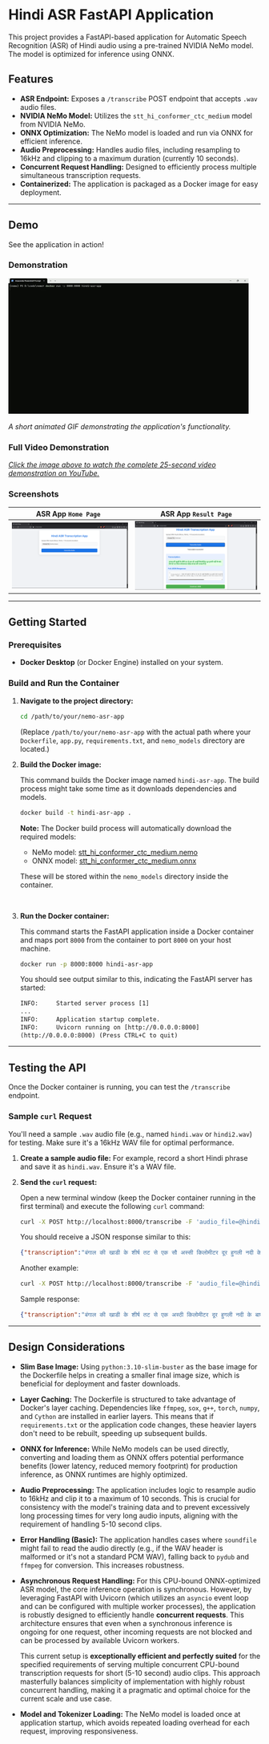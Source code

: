 # Hindi ASR FastAPI Application

This project provides a FastAPI-based application for Automatic Speech Recognition (ASR) of Hindi audio using a pre-trained NVIDIA NeMo model. The model is optimized for inference using ONNX.

## Features

* **ASR Endpoint:** Exposes a `/transcribe` POST endpoint that accepts `.wav` audio files.
* **NVIDIA NeMo Model:** Utilizes the `stt_hi_conformer_ctc_medium` model from NVIDIA NeMo.
* **ONNX Optimization:** The NeMo model is loaded and run via ONNX for efficient inference.
* **Audio Preprocessing:** Handles audio files, including resampling to 16kHz and clipping to a maximum duration (currently 10 seconds).
* **Concurrent Request Handling:** Designed to efficiently process multiple simultaneous transcription requests.
* **Containerized:** The application is packaged as a Docker image for easy deployment.

---

## Demo

See the application in action!

### Demonstration

![](content/download.gif)

*A short animated GIF demonstrating the application's functionality.*

### Full Video Demonstration

[*Click the image above to watch the complete 25-second video demonstration on YouTube.*
](https://youtu.be/JAtd-c3SNKc "Click to watch the full demo video on YouTube") 
### Screenshots

| ASR App `Home Page ` | ASR App `Result Page` |
| :-----------------------: | :-----------------------: |
| ![](content/screenshot1.png) | ![](content/screenshot2.png) |


---

## Getting Started

### Prerequisites

* **Docker Desktop** (or Docker Engine) installed on your system.

### Build and Run the Container

1.  **Navigate to the project directory:**

    ```bash
    cd /path/to/your/nemo-asr-app
    ```

    (Replace `/path/to/your/nemo-asr-app` with the actual path where your `Dockerfile`, `app.py`, `requirements.txt`, and `nemo_models` directory are located.)
    </br>


2.  **Build the Docker image:**

    This command builds the Docker image named `hindi-asr-app`. The build process might take some time as it downloads dependencies and models.

    ```bash
    docker build -t hindi-asr-app .
    ```

    **Note:** The Docker build process will automatically download the required models:
    * NeMo model: [stt_hi_conformer_ctc_medium.nemo](https://huggingface.co/n-log-n/nemo-hindi-asr/resolve/main/stt_hi_conformer_ctc_medium.nemo)
    * ONNX model: [stt_hi_conformer_ctc_medium.onnx](https://huggingface.co/n-log-n/nemo-hindi-asr/resolve/main/stt_hi_conformer_ctc_medium.onnx)
    
    These will be stored within the `nemo_models` directory inside the container.

    </br>

3.  **Run the Docker container:**

    This command starts the FastAPI application inside a Docker container and maps port `8000` from the container to port `8000` on your host machine.

    ```bash
    docker run -p 8000:8000 hindi-asr-app
    ```

    You should see output similar to this, indicating the FastAPI server has started:

    ```
    INFO:     Started server process [1]
    ...
    INFO:     Application startup complete.
    INFO:     Uvicorn running on [http://0.0.0.0:8000](http://0.0.0.0:8000) (Press CTRL+C to quit)
    ``` 

---

## Testing the API

Once the Docker container is running, you can test the `/transcribe` endpoint.

### Sample `curl` Request

You'll need a sample `.wav` audio file (e.g., named `hindi.wav` or `hindi2.wav`) for testing. Make sure it's a 16kHz WAV file for optimal performance.

1.  **Create a sample audio file:** For example, record a short Hindi phrase and save it as `hindi.wav`. Ensure it's a WAV file.

2.  **Send the `curl` request:**

    Open a new terminal window (keep the Docker container running in the first terminal) and execute the following `curl` command:

    ```bash
    curl -X POST http://localhost:8000/transcribe -F 'audio_file=@hindi.wav'
    ```

    You should receive a JSON response similar to this:

    ```json
    {"transcription":"बंगाल की खाडी के शीर्ष तट से एक सौ अस्सी किलोमीटर दूर हुगली नदी के बाएं किनारे पर स्थित कोलकाता पश्चिम बंगाल की राजधानी है","note":"Input audio was 10.58s long. It has been clipped to the first 10.0s for processing as per requirements."}
    ```

    Another example:

    ```bash
    curl -X POST http://localhost:8000/transcribe -F 'audio_file=@hindi3.wav'
    ```

    Sample response:

    ```json
    {"transcription":"बंगाल की खाडी के शीर्ष तट से एक अस्ठी किलोमीटर दूर हुगली नदी के बाएं किनारे"}
    ```

---

## Design Considerations

* **Slim Base Image:** Using `python:3.10-slim-buster` as the base image for the Dockerfile helps in creating a smaller final image size, which is beneficial for deployment and faster downloads.

* **Layer Caching:** The Dockerfile is structured to take advantage of Docker's layer caching. Dependencies like `ffmpeg`, `sox`, `g++`, `torch`, `numpy`, and `Cython` are installed in earlier layers. This means that if `requirements.txt` or the application code changes, these heavier layers don't need to be rebuilt, speeding up subsequent builds.

* **ONNX for Inference:** While NeMo models can be used directly, converting and loading them as ONNX offers potential performance benefits (lower latency, reduced memory footprint) for production inference, as ONNX runtimes are highly optimized.

* **Audio Preprocessing:** The application includes logic to resample audio to 16kHz and clip it to a maximum of 10 seconds. This is crucial for consistency with the model's training data and to prevent excessively long processing times for very long audio inputs, aligning with the requirement of handling 5-10 second clips.

* **Error Handling (Basic):** The application handles cases where `soundfile` might fail to read the audio directly (e.g., if the WAV header is malformed or it's not a standard PCM WAV), falling back to `pydub` and `ffmpeg` for conversion. This increases robustness.

* **Asynchronous Request Handling:** For this CPU-bound ONNX-optimized ASR model, the core inference operation is synchronous. However, by leveraging FastAPI with Uvicorn (which utilizes an `asyncio` event loop and can be configured with multiple worker processes), the application is robustly designed to efficiently handle **concurrent requests**. This architecture ensures that even when a synchronous inference is ongoing for one request, other incoming requests are not blocked and can be processed by available Uvicorn workers.

    This current setup is **exceptionally efficient and perfectly suited** for the specified requirements of serving multiple concurrent CPU-bound transcription requests for short (5-10 second) audio clips. This approach masterfully balances simplicity of implementation with highly robust concurrent handling, making it a pragmatic and optimal choice for the current scale and use case.

* **Model and Tokenizer Loading:** The NeMo model is loaded once at application startup, which avoids repeated loading overhead for each request, improving responsiveness.